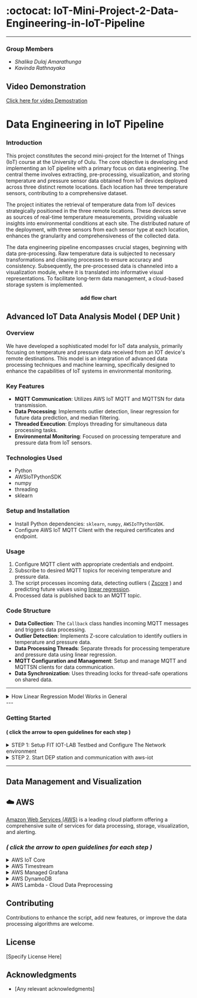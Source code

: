 # :octocat: IoT-Mini-Project-2-Data-Engineering-in-IoT-Pipeline

---

### Group Members

* *Shalika Dulaj Amarathunga*
* *Kavinda Rathnayaka*

##  Video Demonstration

[Click here for video Demostration]()



# Data Engineering in IoT Pipeline

### Introduction

This project constitutes the second mini-project for the Internet of Things (IoT) course at the University of Oulu. The core objective is developing and implementing an IoT pipeline with a primary focus on data engineering. The central theme involves extracting, pre-processing, visualization, and storing temperature and pressure sensor data obtained from IoT devices deployed across three distinct remote locations. Each location has three temperature sensors, contributing to a comprehensive dataset.

The project initiates the retrieval of temperature data from IoT devices strategically positioned in the three remote locations. These devices serve as sources of real-time temperature measurements, providing valuable insights into environmental conditions at each site. The distributed nature of the deployment, with three sensors from each sensor type at each location, enhances the granularity and comprehensiveness of the collected data.

The data engineering pipeline encompasses crucial stages, beginning with data pre-processing. Raw temperature data is subjected to necessary transformations and cleaning processes to ensure accuracy and consistency. Subsequently, the pre-processed data is channeled into a visualization module, where it is translated into informative visual representations. To facilitate long-term data management, a cloud-based storage system is implemented.




<div align="center">


#### add flow chart

</div>

## Advanced IoT Data Analysis Model ( DEP Unit )

### Overview

We have developed a sophisticated model for IoT data analysis, primarily focusing on temperature and pressure data received from an IOT device's remote destinations. This model is an integration of advanced data processing techniques and machine learning, specifically designed to enhance the capabilities of IoT systems in environmental monitoring.

### Key Features
- **MQTT Communication**: Utilizes AWS IoT MQTT and MQTTSN for data transmission.
- **Data Processing**: Implements outlier detection, linear regression for future data prediction, and median filtering.
- **Threaded Execution**: Employs threading for simultaneous data processing tasks.
- **Environmental Monitoring**: Focused on processing temperature and pressure data from IoT sensors.

### Technologies Used
- Python
- AWSIoTPythonSDK
- numpy
- threading
- sklearn

### Setup and Installation
- Install Python dependencies: `sklearn`, `numpy`, `AWSIoTPythonSDK`.
- Configure AWS IoT MQTT Client with the required certificates and endpoint.

### Usage
1. Configure MQTT client with appropriate credentials and endpoint.
2. Subscribe to desired MQTT topics for receiving temperature and pressure data.
3. The script processes incoming data, detecting outliers ( [Zscore](https://www.machinelearningplus.com/machine-learning/how-to-detect-outliers-with-z-score/) ) and predicting future values using [linear regression](https://www.mathworks.com/help/stats/what-is-linear-regression.html).
4. Processed data is published back to an MQTT topic.

### Code Structure
- **Data Collection**: The `Callback` class handles incoming MQTT messages and triggers data processing.
- **Outlier Detection**: Implements Z-score calculation to identify outliers in temperature and pressure data.
- **Data Processing Threads**: Separate threads for processing temperature and pressure data using linear regression.
- **MQTT Configuration and Management**: Setup and manage MQTT and MQTTSN clients for data communication.
- **Data Synchronization**: Uses threading locks for thread-safe operations on shared data.


---
<details>

<summary> How Linear Regression Model Works in General </summary>
 


Linear regression is a statistical method used for modeling the relationship between a dependent variable and one or more independent variables. In the context of our code, the linear regression model is used for predictive analysis based on the historical data of temperature and pressure readings from IoT sensors. 

Here's how it works:

1. **Objective**:

Linear regression aims to find a linear relationship between the independent variable(s) (predictors) and the dependent variable (outcome). It does this by fitting a linear equation to the observed data.

3. **Linear Equation**: The equation of a simple linear regression is `y = a + bx + e`, where:
   - `y` is the dependent variable (outcome).
   - `x` is the independent variable (predictor).
   - `a` is the y-intercept.
   - `b` is the slope of the line.
   - `e` is the error term.

4. **Predictions**: Once the model parameters (`a` and `b`) are estimated from the training data, the model can make predictions for new, unseen data.

### Implementation 
In our script, linear regression is used separately for temperature and pressure data. Here's the breakdown:

1. **Data Preparation**: The last 10 readings of temperature or pressure data are used as the dataset. These readings form the dependent variable `y`, and their corresponding indices (time points) are the independent variable `x`.

2. **Model Training**: A linear regression model is created and trained using this data. The training process involves finding the best-fit line that minimizes the difference between the predicted values and the actual data points.

3. **Prediction**: After training, the model predicts the next temperature or pressure value. This is achieved by inputting the next index (i.e., the length of the temperature or pressure data array) into the trained model to forecast the subsequent reading.

4. **Usage of Predicted Data**: These predicted values are then used to update a shared data structure (`combined_data`), which appears to be subsequently published to an MQTT topic.

This implementation allows the system to not only process and analyze current sensor data but also to forecast future readings. This can be particularly useful for proactive monitoring and decision-making in IoT applications.

</details>
---

### Getting Started

#### ( click the arrow to open guidelines for each step )

<details>

<summary> STEP 1: Setup FIT IOT-LAB Testbed and Configure The Network environment </summary>

#### logged in to FIT IOT-LAB and ssh to the Grenoble site.

> Note: This is the second part of the project series. we strongly recommend you to follow [Part One](https://github.com/shalikadulaj/IoT-Mini-Project-1/blob/main/README.md) for better understanding.
  
Connect to the SSH frontend of the Grenoble site of FIT/IoT-LAB by using the username you created when you registered with the testbed:

submit an experiment

Step 1: logged in
![Screenshot 2023-12-31 at 11 19 34](https://github.com/shalikadulaj/IoT-Mini-Project-2-Data-Engineering-in-IoT-Pipeline/assets/153508129/87616d1e-95be-46c3-8290-47290aef46ca)
Step 2: Select nodes
![Screenshot 2023-12-31 at 11 20 45](https://github.com/shalikadulaj/IoT-Mini-Project-2-Data-Engineering-in-IoT-Pipeline/assets/153508129/d3af4678-7c8f-4730-b1f4-15e7b6b7936d)
Step 3: Open the experiment
![Screenshot 2023-12-31 at 11 21 49](https://github.com/shalikadulaj/IoT-Mini-Project-2-Data-Engineering-in-IoT-Pipeline/assets/153508129/320612ba-2805-4a0b-a122-3092c5c5495f)
Step 4: Browse the clone directory on your local PC. ( IoT-Mini-Project-2-Data-Engineering-in-IoT-Pipeline )

<div align="center">

![Screenshot 2023-12-31 at 12 05 34](https://github.com/shalikadulaj/IoT-Mini-Project-2-Data-Engineering-in-IoT-Pipeline/assets/153508129/3c3f1b75-ad7f-4ed8-ae52-0b29d2dab3b1)


</div>


Now Open a Terminal from the front end and follow the below steps.

```ruby
   ssh <username>@grenoble.iot-lab.info
```
Now you can configure the network of the border router on m3-1 and propagate an IPv6 prefix with ethos_uhcpd.py

```ruby
username@grenoble:~$ sudo ethos_uhcpd.py m3-1 tap0 2001:660:5307:3100::1/64
```
The network is finally configured and you will see a similar response below:

```ruby
net.ipv6.conf.tap0.forwarding = 1
net.ipv6.conf.tap0.accept_ra = 0
----> ethos: sending hello.
----> ethos: activating serial pass-through.
----> ethos: hello reply received
```
> Note 1: leave the terminal open (you don’t want to kill ethos_uhcpd.py, it bridges the BR to the front-end network)

> Note 2: If you have an error “Invalid prefix – Network overlapping with routes”, it’s because another experiment is using the same ipv6 prefix
> (e.g. 2001:660:5307:3100::1/64).

Open the other Sensor Nodes shell in a different terminals from frontend and check the Global IPV6 prefix is obtained from the border router subnet using help -> ifconfig

```ruby
 username@grenoble:~/RIOT$ nc m3-2 20000
```
if all nodes have global ipv6 propagated from the border router, you can start the stations. 

> Note: before starting you need to start the broker. see Step 2.

```ruby
 >start 2001:660:5307:3000::67 1885 1 
```
```ruby
 >start 2001:660:5307:3000::67 1885 2 
```
```ruby
 >start 2001:660:5307:3000::67 1885 3 
```

</details>
<details>

<summary> STEP 2. Start DEP station and communication with aws-iot </summary>

####  In another terminal, log on to the A8 node, node-a8-1. We are going to configure and start the MQTT-SN broker as follows:

```ruby
   my_computer$ ssh <login>@grenoble.iot-lab.info
  login@grenoble:~$ ssh root@node-a8-1
```

#### Clone the AWS and Project Repo to the A8 node:

execute the setup.sh script to do it automatically for you.

```ruby
   root@node-a8-1:~#chmod +x setup.sh
   root@node-a8-1:~#./setup.sh
```
now start the mqttsn-broker.

```ruby
   root@node-a8-1:~#chmod +x setup_Broker.sh
   root@node-a8-1:~#./setup_Broker.sh
```
open another terminal and start the DEP station.

```ruby
  root@node-a8-1:~#cd DEP
  root@node-a8-1:~#python3 main.py
```
if everything is working you should see a similar screen like below.


![Screenshot 2023-12-31 at 12 21 03](https://github.com/shalikadulaj/IoT-Mini-Project-2-Data-Engineering-in-IoT-Pipeline/assets/153508129/51f4aeb1-3a3b-4671-9820-5170c57f1925)



</details>

---

## Data Management and Visualization

## :cloud: AWS 

[Amazon Web Services (AWS)](https://docs.aws.amazon.com/index.html ) is a leading cloud platform offering a comprehensive suite of services for data processing, storage, visualization, and alerting. 

### *( click the arrow to open guidelines for each step )*

<details>



<summary> AWS IoT Core </summary>

AWS IoT Core is a managed cloud service that facilitates secure communication between IoT devices and the AWS Cloud. It ensures encrypted connectivity, device management, and seamless integration with AWS services. With features like device shadows and a scalable architecture, it's ideal for building secure and scalable IoT applications. According to the rule actions it sends data to amazon timestream table and  Lambda function.

https://docs.aws.amazon.com/iot/ 


The border router publishes sensor data from FIT IoT Lab to the specific topic in AWS IoT core. There are rules to control data, which receive to the IoT core.



<details>


<a name="Createathing"> </a>

<summary>  Create a thing and Certificates </summary> 

A thing resource is a digital representation of a physical device or logical entity in AWS IoT. Your device or entity needs a thing resource in the registry to use AWS IoT features such as Device Shadows, events, jobs, and device management features.

Follow the below steps to create a thing 

	AWS IoT Core > Manage > All Device > Things > Create Things 
- Specify thing properties 

- Configure device certificate 

- Attach policies to the certificate 


Finally, you must download the device certificate, key files, and Root CA Certificates. These certificates should be added to the code. It is mentioned in the code, that you can replace the certificates with yours's. 



Now you need to add the Endpoint to the code. You can get the Endpoint from the below path.

	AWS IoT  > Settings > Device data endpoint 




At this moment you can check whether the data is receiving. If not, you have to check the above steps again. To check follow the below steps. 

	AWS IoT > Test > MQTT test client > Subscribe to a topic ("Grenoble/Data") > Subscribe 

Replace the topic with your topic. Now you can see the data is receiving as below. 

<div align="center">


![31 12 2023_08 48 05_REC](https://github.com/shalikadulaj/IoT-Mini-Project-2-Data-Engineering-in-IoT-Pipeline/assets/58818511/fb8435d7-c632-4592-b097-862b01c65956)


</div>
</details>

</details>



<details>
<summary> AWS Timestream </summary> 

AWS Timestream is a fully managed, serverless time-series database service provided by Amazon Web Services (AWS). It is specifically designed to handle time-series data at scale. Time-series data is characterized by data points associated with timestamps. In this project, the data from the IoT core is ingested into the AWS Timestream database using AWS rules.

**Ingesting data into Timestream**

Sample JSON data

	{
	    "temperature": 41.0,
  	    "pressure": 983.0,
 	    "site": "Grenoble",
  	    "timestamp": "2023-12-31 01:57:07"
	}

First, you need to add rules. Follow the below steps to add rules 

	AWS IoT > Message Routing > Rules > Create rule 

- Specify rule properties 

- Configure SQL statement 
	- Write this quarry to select all the data coming from the topic, and ingest to the timestream. 

			SELECT * FROM 'Grenoble/Data'   

*Note - In this project, data comes from three sites (Grenoble, Saclay, Paris). We get the processed data from the 'Grenoble/Data', 'Saclay/Data', and 'Paris/Data' topics . And we get unprocessed data from each node (there are 9 nodes). Use sensor/node1, sensor/node2, sensor/node3 ... etc, topics to get noisy data (before preprocessing). We use this noisy data only for visualizing purposes. We do not store this noisy data in the DynamoDB database.*


- Attach rule actions - This is the action when receiving data. 
	- Select - “Timestream table (write message into a Timestream table)” 
	- Add database - If you have not created a database, you can create a database by clicking on “Create Timetream database”. Select standard database. 
	- Add Table – Click on "create timestream table" 
	- Add an "IAM role" – Click on create new role 

- Review and create 
</details>


<details>


<summary> AWS Managed Grafana </summary>


AWS Managed Grafana is a fully managed and scalable service that simplifies the deployment, operation, and scaling of Grafana for analytics and monitoring. It integrates seamlessly with other AWS services, offering a user-friendly interface for creating dashboards and visualizations to gain insights from diverse data sources. We are using Grafana for visualizing data using AWS Timestream as a data source.

You can create the workspace as below 

	Amazon Managed Grafana > All workspaces > Create workspace 

- Specify workspace details 
	- Give a unique name 
	- Select Grafana version – We are using Version 8.4
  

 

- Configure settings 
	- Select Authentication access - “AWS IAM Identity Center (successor to AWS SSO)” 

- Service managed permission settings 
	- Select data sources  - “Amazon TimeStream” 

- Review and create 

**Creating user**

	Amazon Managed Grafana > All workspaces > Select workspace created above > Authentication > Assign new user or group > Select User > Action > Make admin 

If you can't find a user, you have to add a user by the below method 

	IAM Identity Center > Users >  Add user (giving email and other information) 

After adding you can see the user under "configure users" in your workspace 
 

Login to Grafana workspace 

	Amazon Managed Grafana > All workspaces > Select workspace created above >  Click on “Grafana workspace URL” 

Sign in with AWS SSO 

	Add Data Source > Select Amazon Timestream > Select default region (should be equal to Endpoint region) 

 We are using the “US East (N. Virginia) us-east-1” region. Add database, table, and measure. Then save. Now you are successfully connected to the data source. Then using Grafana, you can create a dashboard as you need. 

</details>







<details>
<summary> AWS DynamoDB </summary>



AWS DynamoDB, a fully managed NoSQL database, it is used for storing all the processed data. With seamless scalability and low-latency access, DynamoDB ensures reliable and fast retrieval of alert information. Its flexible schema accommodates evolving data needs, making it a robust solution for storing and retrieving dynamic data.


**To create a DynamoDB database follow the below steps**

	
- Search DynamoDB in the AWS console
  
  		tables> Create table
 
	- Provide table details (table name, partition key) 
	- create a table with default settings. 
	
When you are writing the code for the lambda function, this table name will be required.

</details>



<details>

<summary> AWS Lambda - Cloud Data Preprocessing </summary>

AWS Lambda is a serverless computing service provided by Amazon Web Services (AWS). It allows developers to run code without the need to provision or manage servers. This serverless architecture enables developers to focus solely on writing code to meet business requirements, without worrying about the underlying infrastructure.

In the architecture designed for our data processing workflow, we leverage AWS Lambda to seamlessly transmit data to DynamoDB. Before storing this data in the DynamoDB database, a crucial step is introduced within the Lambda function itself to address potential noise or missing values. While initial data preprocessing is performed in the node, noise can be generated during transmission. To mitigate this, the Lambda function incorporates a dedicated data preprocessing stage just before the data is committed to the database. This ensures that any discrepancies or inconsistencies in the incoming data are systematically rectified. The preprocessing logic, housed within the Lambda function, allows us to tailor the data precisely before persisting it in DynamoDB. This approach not only fortifies the integrity of the stored information but also streamlines the entire data-handling process within the serverless architecture.


**To create a lambda function follow the below steps**

- Search AWS lambda in aws console

		Dashboard > Create function 


	- Select -Author from scratch
	 - Add basic information -  (Function name-“LambdaFunction”)
	 - Runtime - Python 3.12
 	- Architecture x86_64
	 - Click on the Create function

Now you have a function. Then need to link the trigger with the function. There are two options. You can use any option. The first one is, to click on add trigger button and select a source. You may select  AWS IoT as the source. Because this function receives sensor data through AWS IoT.
The second one is,

	AWS IoT > Message Routing > Rules > Create rule 

- Specify rule properties
- Configure SQL statement
	- Write this quarry to select all the data coming from the topic, and ingest to the lambda function.

			SELECT * FROM 'Grenoble/Data'   


*Note - in this project, data comes from three sites (Grenoble, Saclay, Paris).*



- Attach rule actions - This is the action when receiving data.

	- Select - “Lambda (send a message to a Lambda function)”
	- Lambda function - select the function that you created in the above step (“LambdaFunction”) 
	- Click next and create


Now you can start coding on lambda_function.py. The data processing method in this Lambda function focuses on handling outliers in temperature and pressure data before storing it in DynamoDB. Using the Interquartile Range (IQR) method, the function identifies outliers, replacing values beyond calculated thresholds with the nearest threshold value. Based on your requirements you can add any kind of data processing algorithm here. This ensures that extreme data points do not skew the dataset. The function then constructs a DynamoDB database with both original and processed values for temperature and pressure, contributing to the overall robustness of the stored data.



When you run this code you will get a permission error. To solve it follow the below steps.


	IAM > Click on Roles > create role > AWS service >choose service as DynamoDB > Next > Add “AmazonDynamoDBFullAccess” policy > next > give role name > click on create role



Then go back to the lambda,

		Configuration > permission > Edit Execution role > Select the role just created > save

Now all the data received from each topic will be processed and stored in DynamoDB.

   

</details>

## Contributing
Contributions to enhance the script, add new features, or improve the data processing algorithms are welcome.

## License
[Specify License Here]

## Acknowledgments
- [Any relevant acknowledgments]


